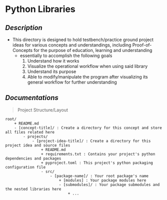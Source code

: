 Python Libraries
================

*Description*
-------------
- This directory is designed to hold testbench/practice ground project ideas for various concepts and understandings, including Proof-of-Concepts for the purpose of education, learning and understanding
    - essentially to accomplish the following goals
        1. Understand how it works
        2. Visualize the operational workflow when using said library
        3. Understand its purpose
        4. Able to modify/manipulate the program after visualizing its general workflow for further understanding

*Documentations*
----------------
> Project Structure/Layout

```
root/
    + README.md
    - [concept-title]/ : Create a directory for this concept and store all files related here
        - projects/
            - [project-idea-title]/ : Create a directory for this project idea and source files
                + README.md
                + requirements.txt : Contains your project's python dependencies and packages
                + pyproject.toml : This project's python packaging configuration file
                - src/
                    - [package-name]/ : Your root package's name
                        + [modules] : Your package modules here
                        - [submodules]/ : Your package submodules and the nested libraries here
                            + ...
```

